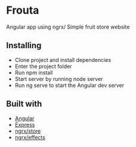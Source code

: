 # Frouta
Angular app using ngrx/ Simple fruit store website

## Installing ##
- Clone project and install dependencies
- Enter the project folder
- Run npm install
- Start server by running node server
- Run ng serve to start the Angular dev server

## Built with ##
- [Angular](https://angular.io/)
- [Express](https://expressjs.com/)
- [ngrx/store](https://ngrx.io/guide/store)
- [ngrx/effects](https://ngrx.io/guide/effects)
